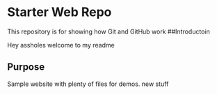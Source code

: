 # Starter Web Repo

This repository is for showing how Git and GitHub work
##Introductoin

Hey assholes welcome to my readme
## Purpose

Sample website with plenty of files for demos. new stuff